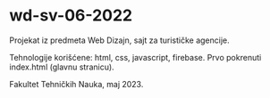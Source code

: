 # wd-sv-06-2022

Projekat iz predmeta Web Dizajn, sajt za turističke agencije.

Tehnologije korišćene: html, css, javascript, firebase. Prvo pokrenuti index.html (glavnu stranicu).

Fakultet Tehničkih Nauka, maj 2023.
